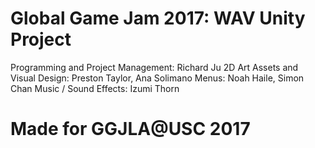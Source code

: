 # Global Game Jam 2017: WAV Unity Project
Programming and Project Management: Richard Ju
2D Art Assets and Visual Design: Preston Taylor, Ana Solimano
Menus: Noah Haile, Simon Chan
Music / Sound Effects: Izumi Thorn
# Made for GGJLA@USC 2017
